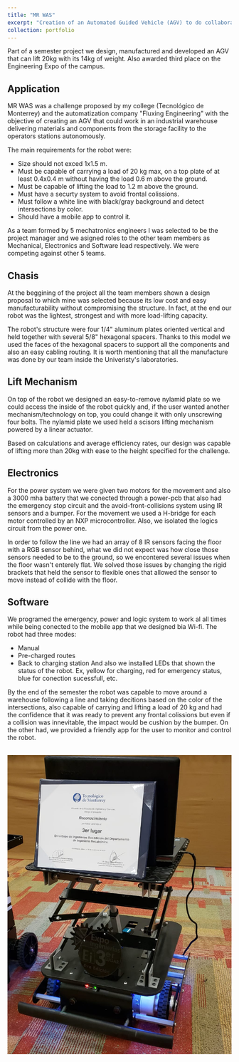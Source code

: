 ```yaml
---
title: "MR WAS"
excerpt: "Creation of an Automated Guided Vehicle (AGV) to do collaborative work in an Industrial Warehouse (2019). <br/><img src='/images/MrWAS1.JPG'>"
collection: portfolio
---
```


Part of a semester project we design, manufactured and developed an AGV that can lift 20kg with its 14kg of weight. Also awarded third place on the Engineering Expo of the campus. 

## Application

MR WAS was a challenge proposed by my college (Tecnológico de Monterrey) and the automatization company "Fluxing Engineering" with the objective of creating an AGV that could work in an industrial warehouse delivering materials and components from the storage facility to the operators stations autonomously. 

The main requirements for the robot were:
* Size should not exced 1x1.5 m.
* Must be capable of carrying a load of 20 kg max, on a top plate of at least 0.4x0.4 m without having the load 0.6 m above the ground.
* Must be capable of lifting the load to 1.2 m above the ground.
* Must have a securty system to avoid frontal colissions. 
* Must follow a white line with black/gray background and detect intersections by color. 
* Should have a mobile app to control it.

As a team formed by 5 mechatronics engineers I was selected to be the project manager and we asigned roles to the other team members as Mechanical, Electronics and Software lead respectively. We were competing against other 5 teams. 

## Chasis

At the beggining of the project all the team members shown a design proposal to which mine was selected because its low cost and easy manufacturability without compromising the structure. In fact, at the end our robot was the lightest, strongest and with more load-lifting capacity. 

The robot's structure were four 1/4" aluminum plates oriented vertical and held together with several 5/8" hexagonal spacers. Thanks to this model we used the faces of the hexagonal spacers to support all the components and also an easy cabling routing. It is worth mentioning that all the manufacture was done by our team inside the Univeristy's laboratories.

## Lift Mechanism

On top of the robot we designed an easy-to-remove nylamid plate so we could access the inside of the robot quickly and, if the user wanted another mechanism/technology on top, you could change it with only unscrewing four bolts. The nylamid plate we used held a scisors lifting mechanism powered by a linear actuator. 

Based on calculations and average efficiency rates, our design was capable of lifting more than 20kg with ease to the height specified for the challenge. 

## Electronics

For the power system we were given two motors for the movement and also a 3000 mha battery that we conected through a power-pcb that also had the emergency stop circuit and the avoid-front-collisions system using IR sensors and a bumper. For the movement we used a H-bridge for each motor controlled by an NXP microcontroller. Also, we isolated the logics circuit from the power one. 

In order to follow the line we had an array of 8 IR sensors facing the floor with a RGB sensor behind, what we did not expect was how close those sensors needed to be to the ground, so we encontered several issues when the floor wasn't enterely flat. We solved those issues by changing the rigid brackets that held the sensor to flexible ones that allowed the sensor to move instead of collide with the floor. 

## Software

We programed the emergency, power and logic system to work al all times while being conected to the mobile app that we designed bia Wi-fi. The robot had three modes: 
* Manual 
* Pre-charged routes
* Back to charging station
And also we installed LEDs that shown the status of the robot. Ex, yellow for charging, red for emergency status, blue for conection sucessfull, etc. 

By the end of the semester the robot was capable to move around a warehouse following a line and taking decitions based on the color of the intersections, also capable of carrying and lifting a load of 20 kg and had the confidence that it was ready to prevent any frontal colissions but even if a collision was innevitable, the impact would be cushion by the bumper. On the other had, we provided a friendly app for the user to monitor and control the robot. 

<br/><img src='/images/MrWAS1.JPG'>